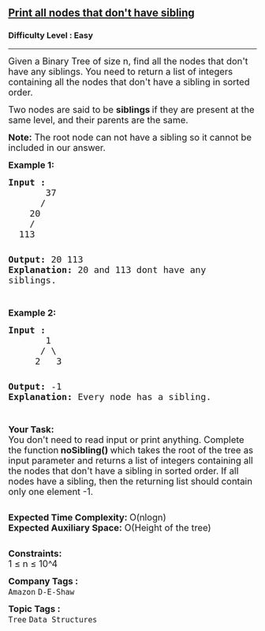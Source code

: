 <h2><a href="https://www.geeksforgeeks.org/problems/print-all-nodes-that-dont-have-sibling/1?page=1&category=Tree&difficulty=Easy&sortBy=submissions">Print all nodes that don't have sibling</a></h2><h3>Difficulty Level : Easy</h3><hr><div class="problems_problem_content__Xm_eO"><p><span style="font-size: 18px;">Given a Binary Tree of size n, find all the nodes that don't have any siblings. You need to return a list of integers containing all the nodes that don't have a sibling in sorted order.</span></p>
<p><span style="font-size: 18px;">Two nodes are said to be <strong>siblings </strong>if they are present at the same level, and their parents are the same.</span></p>
<p><span style="font-size: 18px;"><strong>Note:</strong> The root node can not have a sibling so it cannot be included in our answer.</span></p>
<p><span style="font-size: 18px;"><strong>Example 1:</strong></span></p>
<pre><span style="font-size: 18px;"><strong>Input :</strong>
       37
      /   
    20
    /     
  113 </span>

<span style="font-size: 18px;"><strong>Output: </strong>20 113
<strong>Explanation: </strong>20 and 113 dont have any siblings.</span></pre>
<p><br><span style="font-size: 18px;"><strong>Example 2:</strong></span></p>
<pre><span style="font-size: 18px;"><strong>Input :</strong>
       1
      / \
     2   3 </span>

<span style="font-size: 18px;"><strong>Output:</strong> -1
<strong>Explanation: </strong>Every node has a sibling.</span></pre>
<p><br><span style="font-size: 18px;"><strong>Your Task: &nbsp;</strong><br>You don't need to read input or print anything. Complete the function<strong> noSibling() </strong>which takes the root of the tree as input parameter and returns a list of integers containing all the nodes that don't have a sibling in sorted order. If all nodes have a sibling, then the returning list should contain only one element -1.</span></p>
<p><br><span style="font-size: 18px;"><strong>Expected Time Complexity: </strong>O(nlogn)<br><strong>Expected Auxiliary Space:</strong> O(Height of the tree)</span></p>
<p><br><span style="font-size: 18px;"><strong>Constraints:</strong><br>1 ≤ n ≤ 10^4<br></span></p></div><p><span style=font-size:18px><strong>Company Tags : </strong><br><code>Amazon</code>&nbsp;<code>D-E-Shaw</code>&nbsp;<br><p><span style=font-size:18px><strong>Topic Tags : </strong><br><code>Tree</code>&nbsp;<code>Data Structures</code>&nbsp;